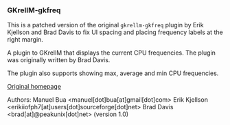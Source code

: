 ### GKrellM-gkfreq

This is a patched version of the original `gkrellm-gkfreq` plugin by Erik Kjellson
and Brad Davis to fix UI spacing and placing frequency labels at the right
margin.

A plugin to GKrellM that displays the current CPU frequencies. The plugin was
originally written by Brad Davis.

The plugin also supports showing max, average and min CPU frequencies.

[Original homepage](http://sourceforge.net/projects/gkrellm-gkfreq/)

Authors:
Manuel Bua <manuel[dot]bua[at]gmail[dot]com>
Erik Kjellson <erikiiofph7[at]users[dot]sourceforge[dot]net>
Brad Davis <brad[at]@peakunix[dot]net> (version 1.0)